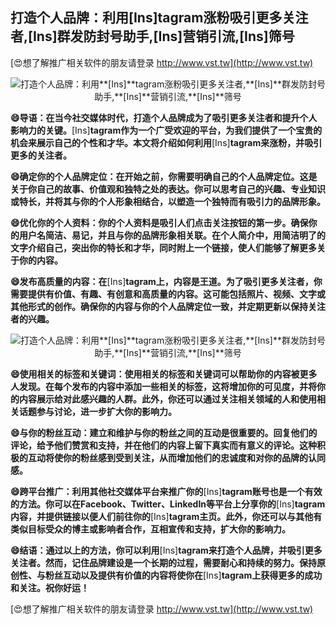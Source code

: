 ## **打造个人品牌：利用**[Ins]**tagram涨粉吸引更多关注者,**[Ins]**群发防封号助手,**[Ins]**营销引流,**[Ins]**筛号**

[😍想了解推广相关软件的朋友请登录 http://www.vst.tw](http://www.vst.tw)

 <center><img src="https://vst.tw/MP4/tuiguang/png/7.png" alt="打造个人品牌：利用**[Ins]**tagram涨粉吸引更多关注者,**[Ins]**群发防封号助手,**[Ins]**营销引流,**[Ins]**筛号"></center>

**😄导语：在当今社交媒体时代，打造个人品牌成为了吸引更多关注者和提升个人影响力的关键。**[Ins]**tagram作为一个广受欢迎的平台，为我们提供了一个宝贵的机会来展示自己的个性和才华。本文将介绍如何利用**[Ins]**tagram来涨粉，并吸引更多的关注者。**

**😄确定你的个人品牌定位：在开始之前，你需要明确自己的个人品牌定位。这是关于你自己的故事、价值观和独特之处的表达。你可以思考自己的兴趣、专业知识或特长，并将其与你的个人形象相结合，以塑造一个独特而有吸引力的品牌形象。**

**😄优化你的个人资料：你的个人资料是吸引人们点击关注按钮的第一步。确保你的用户名简洁、易记，并且与你的品牌形象相关联。在个人简介中，用简洁明了的文字介绍自己，突出你的特长和才华，同时附上一个链接，使人们能够了解更多关于你的内容。**

**😄发布高质量的内容：在**[Ins]**tagram上，内容是王道。为了吸引更多关注者，你需要提供有价值、有趣、有创意和高质量的内容。这可能包括照片、视频、文字或其他形式的创作。确保你的内容与你的个人品牌定位一致，并定期更新以保持关注者的兴趣。**

 <center><img src="https://vst.tw/MP4/tuiguang/png/0.png" alt="打造个人品牌：利用**[Ins]**tagram涨粉吸引更多关注者,**[Ins]**群发防封号助手,**[Ins]**营销引流,**[Ins]**筛号"></center>

**😄使用相关的标签和关键词：使用相关的标签和关键词可以帮助你的内容被更多人发现。在每个发布的内容中添加一些相关的标签，这将增加你的可见度，并将你的内容展示给对此感兴趣的人群。此外，你还可以通过关注相关领域的人和使用相关话题参与讨论，进一步扩大你的影响力。**

**😄与你的粉丝互动：建立和维护与你的粉丝之间的互动是很重要的。回复他们的评论，给予他们赞赏和支持，并在他们的内容上留下真实而有意义的评论。这种积极的互动将使你的粉丝感到受到关注，从而增加他们的忠诚度和对你的品牌的认同感。**

**😄跨平台推广：利用其他社交媒体平台来推广你的**[Ins]**tagram账号也是一个有效的方法。你可以在Facebook、Twitter、LinkedIn等平台上分享你的**[Ins]**tagram内容，并提供链接以便人们前往你的**[Ins]**tagram主页。此外，你还可以与其他有类似目标受众的博主或影响者合作，互相宣传和支持，扩大你的影响力。**

**😄结语：通过以上的方法，你可以利用**[Ins]**tagram来打造个人品牌，并吸引更多关注者。然而，记住品牌建设是一个长期的过程，需要耐心和持续的努力。保持原创性、与粉丝互动以及提供有价值的内容将使你在**[Ins]**tagram上获得更多的成功和关注。祝你好运！**

[😍想了解推广相关软件的朋友请登录 http://www.vst.tw](http://www.vst.tw)



